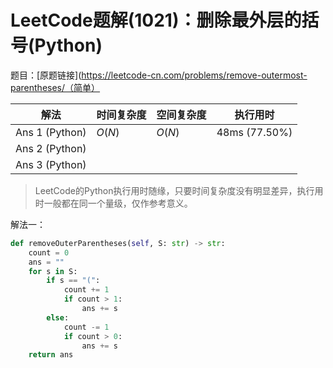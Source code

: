 # LeetCode题解(1021)：删除最外层的括号(Python)

题目：[原题链接](https://leetcode-cn.com/problems/remove-outermost-parentheses/（简单）

| 解法           | 时间复杂度 | 空间复杂度 | 执行用时      |
| -------------- | ---------- | ---------- | ------------- |
| Ans 1 (Python) | $O(N)$     | $O(N)$     | 48ms (77.50%) |
| Ans 2 (Python) |            |            |               |
| Ans 3 (Python) |            |            |               |

>  LeetCode的Python执行用时随缘，只要时间复杂度没有明显差异，执行用时一般都在同一个量级，仅作参考意义。

解法一：

```python
def removeOuterParentheses(self, S: str) -> str:
    count = 0
    ans = ""
    for s in S:
        if s == "(":
            count += 1
            if count > 1:
                ans += s
        else:
            count -= 1
            if count > 0:
                ans += s
    return ans
```


